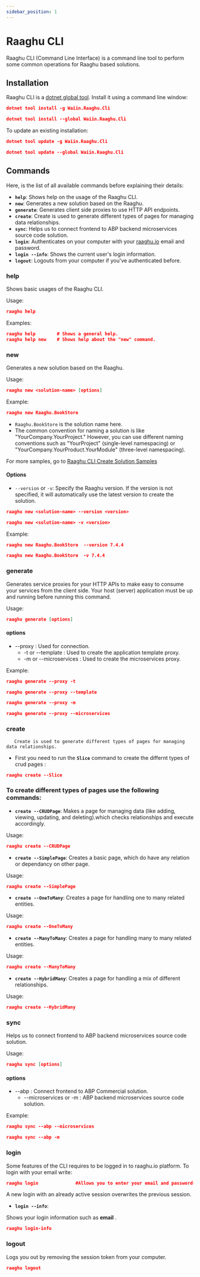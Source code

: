 ```yaml
---
sidebar_position: 1
---
```


# Raaghu CLI

Raaghu CLI (Command Line Interface) is a command line tool to perform some common operations for Raaghu based solutions.


## Installation

Raaghu CLI is a [dotnet global tool](https://www.nuget.org/packages/Waiin.Raaghu.Cli). Install it using a command line window:


````json
dotnet tool install -g Waiin.Raaghu.Cli
````
````json
dotnet tool install --global Waiin.Raaghu.Cli
````

To update an existing installation:

````json
dotnet tool update -g Waiin.Raaghu.Cli
````
````json
dotnet tool update --global Waiin.Raaghu.Cli
````
## Commands

Here, is the list of all available commands before explaining their details:

* **`help`**: Shows help on the usage of the Raaghu CLI.
* **`new`**: Generates a new solution based on the Raaghu.
* **`generate`**: Generates client side proxies to use HTTP API endpoints.
* **`create`**: Create is used to generate different types of pages for managing data relationships.
* **`sync`**: Helps us to connect frontend to ABP backend microservices source code solution.
* **`login`**: Authenticates on your computer with your [raaghu.io](https://raaghu.io/) email and password.
* **`login --info`**: Shows the current user's login information.
* **`logout`**: Logouts from your computer if you've authenticated before.

### help

Shows basic usages of the Raaghu CLI.

Usage:

````json
raaghu help 
````

Examples:

````json
raaghu help        # Shows a general help.
raaghu help new    # Shows help about the "new" command.
````

### new

Generates a new solution based on the Raaghu.

Usage:

````json
raaghu new <solution-name> [options]
````

Example:

````json
raaghu new Raaghu.BookStore
````

* `Raaghu.BookStore` is the solution name here.
* The common convention for naming a solution is like "YourCompany.YourProject." However, you can use different naming conventions such as "YourProject" (single-level namespacing) or "YourCompany.YourProduct.YourModule" (three-level namespacing).

For more samples, go to [Raaghu CLI Create Solution Samples](CLI.md#new)

#### Options
* `--version` or `-v`: Specify the Raaghu version. If the version is not specified, it will automatically use the latest version to create the solution.

````json
raaghu new <solution-name> --version <version>
````
````json
raaghu new <solution-name> -v <version>
````

Example:

````json
raaghu new Raaghu.BookStore  --version 7.4.4
````

````json
raaghu new Raaghu.BookStore  -v 7.4.4
````

### generate

Generates service proxies for your HTTP APIs to make easy to consume your services from the client side. Your host (server) application must be up and running before running this command.

Usage:
```json
raaghu generate [options]
```
#### options

- --proxy : Used for connection.
  - -t or --template : Used to create the application template proxy.
  - -m or --microservices : Used to create the microservices proxy.

Example:
```json
raaghu generate --proxy -t
``` 
```json
raaghu generate --proxy --template
``` 
```json
raaghu generate --proxy -m
```
```json
raaghu generate --proxy --microservices
```

### create

       Create is used to generate different types of pages for managing data relationships.

- First you need to run the **`Slice`** command to create the differnt types of crud pages :

```json
raaghu create --Slice
```

### To create different types of pages use the following commands: 

* **`create --CRUDPage`**: Makes a page for managing data (like adding, viewing, updating, and deleting).which checks relationships and execute accordingly.

Usage:
```json
raaghu create --CRUDPage
```

* **`create --SimplePage`**: Creates a basic page, which do have any relation or dependancy on other page.

Usage:
```json
raaghu create --SimplePage
```
* **`create --OneToMany`**: Creates a page for handling one to many related entities.

Usage:
```json
raaghu create --OneToMany
```
* **`create --ManyToMany`**: Creates a page for handling many to many related entities.

Usage:
```json
raaghu create --ManyToMany
```
* **`create --HybridMany`**: Creates a page for handling a mix of different relationships.

Usage:
```json
raaghu create --HybridMany
```
### sync 

 Helps us to connect frontend to ABP backend microservices source code solution.

Usage:
```json
raaghu sync [options]
```

#### options

- --abp : Connect frontend to ABP Commercial solution.
  - --microservices or -m : ABP backend microservices source code solution.

Example:
```json
raaghu sync --abp --microservices
``` 
```json
raaghu sync --abp -m
```

### login

Some features of the CLI requires to be logged in to raaghu.io platform. To login with your email write:

```json
raaghu login              #Allows you to enter your email and password(hidden)
```
A new login with an already active session overwrites the previous session.

* **`login --info`**:

Shows your login information such as **email** .
```json
raaghu login-info
```

### logout

Logs you out by removing the session token from your computer.

```json
raaghu logout
```
